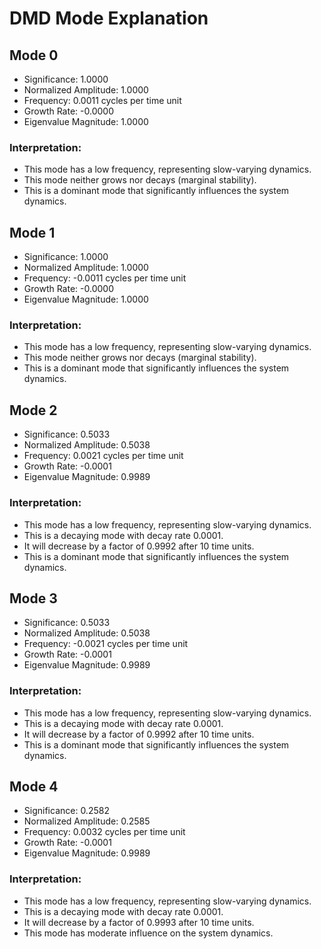 # DMD Mode Explanation

## Mode 0
- Significance: 1.0000
- Normalized Amplitude: 1.0000
- Frequency: 0.0011 cycles per time unit
- Growth Rate: -0.0000
- Eigenvalue Magnitude: 1.0000

### Interpretation:
- This mode has a low frequency, representing slow-varying dynamics.
- This mode neither grows nor decays (marginal stability).
- This is a dominant mode that significantly influences the system dynamics.

## Mode 1
- Significance: 1.0000
- Normalized Amplitude: 1.0000
- Frequency: -0.0011 cycles per time unit
- Growth Rate: -0.0000
- Eigenvalue Magnitude: 1.0000

### Interpretation:
- This mode has a low frequency, representing slow-varying dynamics.
- This mode neither grows nor decays (marginal stability).
- This is a dominant mode that significantly influences the system dynamics.

## Mode 2
- Significance: 0.5033
- Normalized Amplitude: 0.5038
- Frequency: 0.0021 cycles per time unit
- Growth Rate: -0.0001
- Eigenvalue Magnitude: 0.9989

### Interpretation:
- This mode has a low frequency, representing slow-varying dynamics.
- This is a decaying mode with decay rate 0.0001.
- It will decrease by a factor of 0.9992 after 10 time units.
- This is a dominant mode that significantly influences the system dynamics.

## Mode 3
- Significance: 0.5033
- Normalized Amplitude: 0.5038
- Frequency: -0.0021 cycles per time unit
- Growth Rate: -0.0001
- Eigenvalue Magnitude: 0.9989

### Interpretation:
- This mode has a low frequency, representing slow-varying dynamics.
- This is a decaying mode with decay rate 0.0001.
- It will decrease by a factor of 0.9992 after 10 time units.
- This is a dominant mode that significantly influences the system dynamics.

## Mode 4
- Significance: 0.2582
- Normalized Amplitude: 0.2585
- Frequency: 0.0032 cycles per time unit
- Growth Rate: -0.0001
- Eigenvalue Magnitude: 0.9989

### Interpretation:
- This mode has a low frequency, representing slow-varying dynamics.
- This is a decaying mode with decay rate 0.0001.
- It will decrease by a factor of 0.9993 after 10 time units.
- This mode has moderate influence on the system dynamics.

